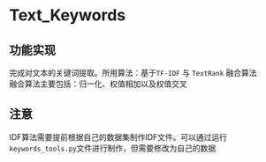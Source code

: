 # Text_Keywords
## 功能实现
完成对文本的关键词提取。所用算法：基于`TF-IDF` 与 `TextRank` 融合算法 <br>
融合算法主要包括：归一化、权值相加以及权值交叉

## 注意
IDF算法需要提前根据自己的数据集制作IDF文件。可以通过运行`keywords_tools.py`文件进行制作，但需要修改为自己的数据
